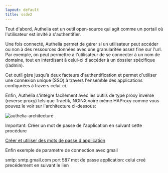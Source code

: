 ```yaml
---
layout: default
title: ssdv2
---
```

Tout d'abord, Authelia est un outil open-source qui agit comme un portail où l'utilisateur est invité à s'authentifier.

Une fois connecté, Authelia permet de gérer si un utilisateur peut accéder ou non à des ressources données avec une granularitée assez fine sur l'url. Par exemple, on peut permettre à l'utilisateur de se connecter à un nom de domaine, tout en interdisant à celui-ci d'accéder à un dossier spécifique (/admin).

Cet outil gère jusqu'à deux facteurs d'authentification et permet d'utiliser une connexion unique (SSO) à travers l'ensemble des applications configurées à travers celui-ci.

Enfin, Authelia s'intègre facilement avec les outils de type proxy inverse (reverse proxy) tels que Traefik, NGINX voire même HAProxy comme vous pouvez le voir sur l'architecture ci-dessous:

![authelia-architecture](https://user-images.githubusercontent.com/64525827/105358641-b9125180-5bf6-11eb-929c-4eb7131d5a84.png)


Important: Créer un mot de passe de l'application en suivant cette procédure  

[Créer et utiliser des mots de passe d'application](https://support.google.com/mail/answer/185833?hl=fr)

Enfin exemple de parametre de connection avec gmail

smtp: smtp.gmail.com
port 587
mot de passe application: celui creé precédement en suivant le lien